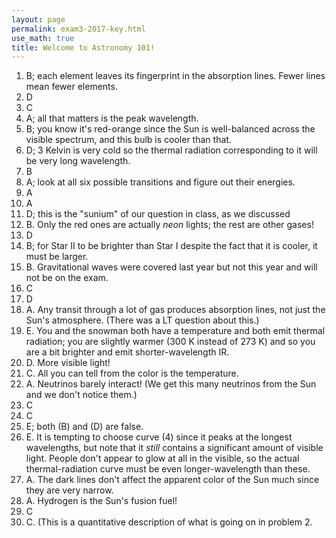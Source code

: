 ```yaml
---
layout: page 
permalink: exam3-2017-key.html
use_math: true
title: Welcome to Astronomy 101! 
---
```


1. B; each element leaves its fingerprint in the absorption lines. Fewer lines mean fewer elements.
2. D
3. C
4. A; all that matters is the peak wavelength.
5. B; you know it's red-orange since the Sun is well-balanced across the visible spectrum, and this bulb is cooler than that.
6. D; 3 Kelvin is very cold so the thermal radiation corresponding to it will be very long wavelength.
7. B
8. A; look at all six possible transitions and figure out their energies.
9. A
10. A
11. D; this is the "sunium" of our question in class, as we discussed
12. B. Only the red ones are actually *neon* lights; the rest are other gases!
13. D
14. B; for Star II to be brighter than Star I despite the fact that it is cooler, it must be larger.
15. B. Gravitational waves were covered last year but not this year and will not be on the exam.
16. C
17. D
18. A. Any transit through a lot of gas produces absorption lines, not just the Sun's atmosphere. (There was a LT question about this.)
19. E. You and the snowman both have a temperature and both emit thermal radiation; you are slightly warmer (300 K instead of 273 K) and so you are a bit brighter and emit shorter-wavelength IR.
20. D. More visible light!
21. C. All you can tell from the color is the temperature.
22. A. Neutrinos barely interact! (We get this many neutrinos from the Sun and we don't notice them.)
23. C
24. C
25. E; both (B) and (D) are false.
26. E. It is tempting to choose curve (4) since it peaks at the longest wavelengths, but note that it *still* contains a significant amount of visible light. People don't
appear to glow at all in the visible, so the actual thermal-radiation curve must be even longer-wavelength than these.
27. A. The dark lines don't affect the apparent color of the Sun much since they are very narrow.
28. A. Hydrogen is the Sun's fusion fuel!
29. C
30. C. (This is a quantitative description of what is going on in problem 2.
